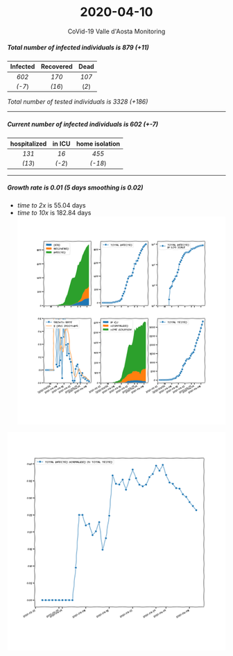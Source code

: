 <div align='center'>

# 2020-04-10
CoVid-19 Valle d'Aosta Monitoring
</div>

##### Total number of infected individuals is 879 (+11)
Infected | Recovered | Dead
:---: | :---: | :---:
*602* | *170* | *107*
*(-7*) | *(16*) | (*2*)

*Total number of tested individuals is 3328 (+186)*
***
##### Current number of infected individuals is 602 (+-7)
hospitalized | in ICU | home isolation
:---: | :---: | :---:
*131* |*16* |*455*
*(13*) |*(-2*) |*(-18*)
***
##### Growth rate is 0.01 (5 days smoothing is 0.02)
- *time to 2x* is 55.04 days
- *time to 10x* is 182.84 days
![stats][stats]

![infected_normalized][infected_normalized]

[stats]: stats_Valled'Aosta.png
[infected_normalized]: infected_normalized_Valled'Aosta.png
